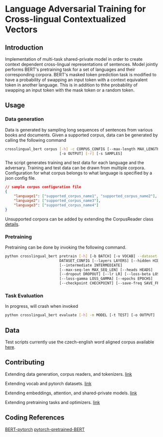 # Language Adversarial Training for Cross-lingual Contextualized Vectors

## Introduction

Implementation of multi-task shared-private model in order to create context dependent cross-lingual representations of sentences.  Model jointly performs BERT's pretraining task for a set of languages and their corresponding corpora.  BERT's masked token prediction task is modified to have a probability of swapping an input token with a context equivalent token in another language.  This is in addition to thhe probability of swapping an input token with the mask token or a random token.

## Usage

### Data generation

Data is generated by sampling long sequences of sentences from various books and documents.  Given a supported corpus, data can be generated by calling the following command

```bash
crosslingual_bert corpus [-h] -c CORPUS_CONFIG [--max-length MAX_LENGTH]
                         [-o OUTPUT] [-r] [-s SAMPLES]
```

The script generates training and test data for each language and the adversary.  Training and test data can be drawn from multiple corpora.  Configuration for what corpus belongs to what language is specified by a json config file.

```json
// sample corpus configuration file
{
	"language1": ["supported_corpus_name1", "supported_corpus_name2"],
	"language2": ["supported_corpus_name3"],
	"language3": ["supported_corpus_name4"]
}
```

Unsupported corpora can be added by extending the CorpusReader class [details](corpus/README.md).

### Pretraining

Pretraining can be done by invoking the following command.

```bash
python crosslingual_bert pretrain [-h] [-b BATCH] [-v VOCAB] --dataset-config
                         DATASET_CONFIG [--layers LAYERS] [--hidden HIDDEN]
                         [--intermediate INTERMEDIATE]
                         [--max-seq-len MAX_SEQ_LEN] [--heads HEADS]
                         [--dropout DROPOUT] [--lr LR] [--loss-beta LOSS_BETA]
                         [--loss-gamma LOSS_GAMMA] [--epochs EPOCHS]
                         [--checkpoint CHECKPOINT] [--save-freq SAVE_FREQ]
```

### Task Evaluation

In progress, will crash when invoked

```bash
python crosslingual_bert evaluate [-h] -m MODEL [-t TEST] [-o OUTPUT]
```

## Data

Test scripts currently use the czech-english word aligned corpus available [here](https://lindat.mff.cuni.cz/repository/xmlui/handle/11234/1-1804).

## Contributing

Extending data generation, corpus readers, and tokenizers. [link](crosslingual_bert/corpus/README.md)

Extending vocab and pytorch datasets. [link](crosslingual_bert/dataset/README.md)

Extending embeddings, attention, and shared-private models. [link](crosslingual_bert/model/README.md)

Extending pretraining tasks and optimizers. [link](crosslingual_bert/trainer/README.md)

## Coding References
[BERT-pytorch](https://github.com/codertimo/BERT-pytorch)
[pytorch-pretrained-BERT](https://github.com/huggingface/pytorch-pretrained-BERT)
